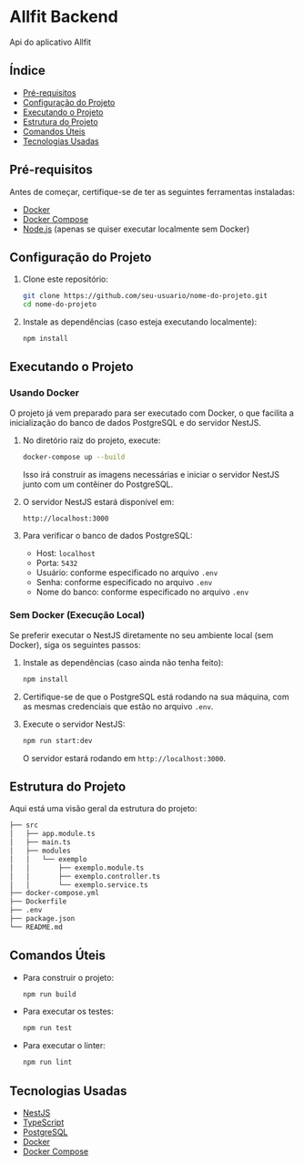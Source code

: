 
# Allfit Backend

Api do aplicativo Allfit

## Índice

- [Pré-requisitos](#pré-requisitos)
- [Configuração do Projeto](#configuração-do-projeto)
- [Executando o Projeto](#executando-o-projeto)
- [Estrutura do Projeto](#estrutura-do-projeto)
- [Comandos Úteis](#comandos-úteis)
- [Tecnologias Usadas](#tecnologias-usadas)

## Pré-requisitos

Antes de começar, certifique-se de ter as seguintes ferramentas instaladas:

- [Docker](https://www.docker.com/get-started)
- [Docker Compose](https://docs.docker.com/compose/install/)
- [Node.js](https://nodejs.org/) (apenas se quiser executar localmente sem Docker)

## Configuração do Projeto

1. Clone este repositório:

   ```bash
   git clone https://github.com/seu-usuario/nome-do-projeto.git
   cd nome-do-projeto
   ```

2. Instale as dependências (caso esteja executando localmente):

   ```bash
   npm install
   ```

## Executando o Projeto

### Usando Docker

O projeto já vem preparado para ser executado com Docker, o que facilita a inicialização do banco de dados PostgreSQL e do servidor NestJS.

1. No diretório raiz do projeto, execute:

   ```bash
   docker-compose up --build
   ```

   Isso irá construir as imagens necessárias e iniciar o servidor NestJS junto com um contêiner do PostgreSQL.

2. O servidor NestJS estará disponível em:

   ```
   http://localhost:3000
   ```

3. Para verificar o banco de dados PostgreSQL:

   - Host: `localhost`
   - Porta: `5432`
   - Usuário: conforme especificado no arquivo `.env`
   - Senha: conforme especificado no arquivo `.env`
   - Nome do banco: conforme especificado no arquivo `.env`

### Sem Docker (Execução Local)

Se preferir executar o NestJS diretamente no seu ambiente local (sem Docker), siga os seguintes passos:

1. Instale as dependências (caso ainda não tenha feito):

   ```bash
   npm install
   ```

2. Certifique-se de que o PostgreSQL está rodando na sua máquina, com as mesmas credenciais que estão no arquivo `.env`.

3. Execute o servidor NestJS:

   ```bash
   npm run start:dev
   ```

   O servidor estará rodando em `http://localhost:3000`.

## Estrutura do Projeto

Aqui está uma visão geral da estrutura do projeto:

```bash
├── src
│   ├── app.module.ts
│   ├── main.ts
│   ├── modules
│   │   └── exemplo
│   │       ├── exemplo.module.ts
│   │       ├── exemplo.controller.ts
│   │       └── exemplo.service.ts
├── docker-compose.yml
├── Dockerfile
├── .env
├── package.json
└── README.md
```

## Comandos Úteis

- Para construir o projeto:

  ```bash
  npm run build
  ```

- Para executar os testes:

  ```bash
  npm run test
  ```

- Para executar o linter:

  ```bash
  npm run lint
  ```

## Tecnologias Usadas

- [NestJS](https://nestjs.com/)
- [TypeScript](https://www.typescriptlang.org/)
- [PostgreSQL](https://www.postgresql.org/)
- [Docker](https://www.docker.com/)
- [Docker Compose](https://docs.docker.com/compose/)
